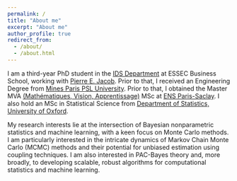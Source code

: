 ```yaml
---
permalink: /
title: "About me"
excerpt: "About me"
author_profile: true
redirect_from: 
  - /about/
  - /about.html
---
```


I am a third-year PhD student in the [IDS Department](https://isds-department.essec.edu/home/) at ESSEC Business School, working with [Pierre E. Jacob](https://sites.google.com/site/pierrejacob/). Prior to that, I received an Engineering Degree from [Mines Paris PSL University](https://www.minesparis.psl.eu/). Prior to that, I obtained the Master MVA [(Mathématiques, Vision, Apprentissage)](https://www.master-mva.com/) MSc at [ENS Paris-Saclay](https://ens-paris-saclay.fr/). I also hold an MSc in Statistical Science from [Department of Statistics, University of Oxford](https://www.stats.ox.ac.uk/).

My research interests lie at the intersection of Bayesian nonparametric statistics and machine learning, with a keen focus on Monte Carlo methods. I am particularly interested in the intricate dynamics of Markov Chain Monte Carlo (MCMC) methods and their potential for unbiased estimation using coupling techniques. I am also interested in PAC-Bayes theory and, more broadly, to developing scalable, robust algorithms for computational statistics and machine learning.
